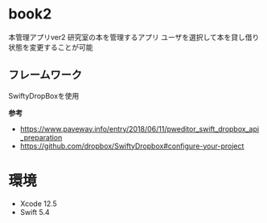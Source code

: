 # book2
本管理アプリver2
研究室の本を管理するアプリ
ユーザを選択して本を貸し借り状態を変更することが可能

## フレームワーク
SwiftyDropBoxを使用

**参考**
- https://www.paveway.info/entry/2018/06/11/pweditor_swift_dropbox_api_preparation
- https://github.com/dropbox/SwiftyDropbox#configure-your-project


# 環境
- Xcode 12.5
- Swift 5.4
